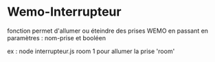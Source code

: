 # Wemo-Interrupteur
fonction permet d'allumer ou éteindre des prises WEMO
en passant en paramètres : nom-prise et booléen

ex : node interrupteur.js room 1
pour allumer la prise 'room'
